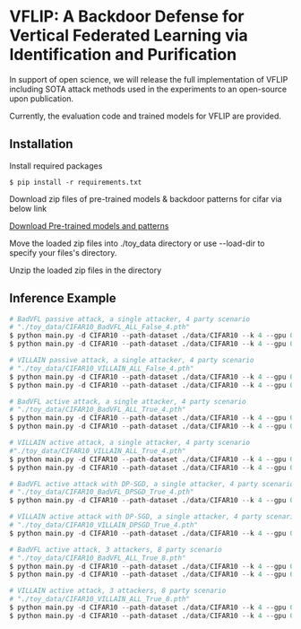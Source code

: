 # VFLIP: A Backdoor Defense for Vertical Federated Learning via Identification and Purification

In support of open science, we will release the full implementation of VFLIP including SOTA attack methods used in the experiments to an open-source upon publication.

Currently, the evaluation code and trained models for VFLIP are provided.

## Installation

Install required packages

```shell
$ pip install -r requirements.txt
```

Download zip files of pre-trained models & backdoor patterns for cifar via below link

[Download Pre-trained models and patterns](https://drive.google.com/drive/folders/1V8LAnkrlyOoELEjGvkueKF8DajvO8yxo?usp=sharing)

Move the loaded zip files into ./toy_data directory or use --load-dir to specify your files's directory.

Unzip the loaded zip files in the directory

## Inference Example

```python
# BadVFL passive attack, a single attacker, 4 party scenario 
# "./toy_data/CIFAR10_BadVFL_ALL_False_4.pth"
$ python main.py -d CIFAR10 --path-dataset ./data/CIFAR10 --k 4 --gpu 0 --party-num 4 --defense-type VFLIP --attack-type BadVFL
$ python main.py -d CIFAR10 --path-dataset ./data/CIFAR10 --k 4 --gpu 0 --party-num 4 --defense-type NONE --attack-type BadVFL

# VILLAIN passive attack, a single attacker, 4 party scenario 
# "./toy_data/CIFAR10_VILLAIN_ALL_False_4.pth"
$ python main.py -d CIFAR10 --path-dataset ./data/CIFAR10 --k 4 --gpu 0 --party-num 4 --defense-type VFLIP --attack-type VILLAIN
$ python main.py -d CIFAR10 --path-dataset ./data/CIFAR10 --k 4 --gpu 0 --party-num 4 --defense-type NONE --attack-type VILLAIN

# BadVFL active attack, a single attacker, 4 party scenario 
# "./toy_data/CIFAR10_BadVFL_ALL_True_4.pth"
$ python main.py -d CIFAR10 --path-dataset ./data/CIFAR10 --k 4 --gpu 0 --party-num 4 --defense-type VFLIP --attack-type BadVFL --active
$ python main.py -d CIFAR10 --path-dataset ./data/CIFAR10 --k 4 --gpu 0 --party-num 4 --defense-type NONE --attack-type BadVFL --active

# VILLAIN active attack, a single attacker, 4 party scenario 
#"./toy_data/CIFAR10_VILLAIN_ALL_True_4.pth"
$ python main.py -d CIFAR10 --path-dataset ./data/CIFAR10 --k 4 --gpu 0 --party-num 4 --defense-type VFLIP --attack-type VILLAIN --active
$ python main.py -d CIFAR10 --path-dataset ./data/CIFAR10 --k 4 --gpu 0 --party-num 4 --defense-type NONE --attack-type VILLAIN --active

# BadVFL active attack with DP-SGD, a single attacker, 4 party scenario 
# "./toy_data/CIFAR10_BadVFL_DPSGD_True_4.pth"
$ python main.py -d CIFAR10 --path-dataset ./data/CIFAR10 --k 4 --gpu 0 --party-num 4 --defense-type DPSGD --attack-type BadVFL --active

# VILLAIN active attack with DP-SGD, a single attacker, 4 party scenario 
# "./toy_data/CIFAR10_VILLAIN_DPSGD_True_4.pth"
$ python main.py -d CIFAR10 --path-dataset ./data/CIFAR10 --k 4 --gpu 0 --party-num 4 --defense-type DPSGD --attack-type VILLAIN --active

# BadVFL active attack, 3 attackers, 8 party scenario 
# "./toy_data/CIFAR10_BadVFL_ALL_True_8.pth"
$ python main.py -d CIFAR10 --path-dataset ./data/CIFAR10 --k 4 --gpu 0 --party-num 8 --defense-type VFLIP --attack-type BadVFL --active --bkd-adversary 3,4,6
$ python main.py -d CIFAR10 --path-dataset ./data/CIFAR10 --k 4 --gpu 0 --party-num 8 --defense-type NONE --attack-type BadVFL --active --bkd-adversary 3,4,6

# VILLAIN active attack, 3 attackers, 8 party scenario 
# "./toy_data/CIFAR10_VILLAIN_ALL_True_8.pth"
$ python main.py -d CIFAR10 --path-dataset ./data/CIFAR10 --k 4 --gpu 0 --party-num 8 --defense-type VFLIP --attack-type VILLAIN --active --bkd-adversary 3,4,6
$ python main.py -d CIFAR10 --path-dataset ./data/CIFAR10 --k 4 --gpu 0 --party-num 8 --defense-type NONE --attack-type VILLAIN --active --bkd-adversary 3,4,6
```
